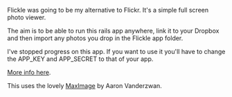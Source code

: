 Flickle was going to be my alternative to Flickr. It's  a simple full screen photo viewer.

The aim is to be able to run this rails app anywhere, link it to your Dropbox and then import any photos you drop in the Flickle app folder.

I've stopped progress on this app. If you want to use it you'll have to change the APP_KEY and APP_SECRET to that of your app.

[More info here](http://www.lesstalkymoreshippy.com/post/33709747804/fullscreen-photo-browser-app-in-rails).

This uses the lovely [MaxImage](http://www.aaronvanderzwan.com/maximage/2.0/) by Aaron Vanderzwan.